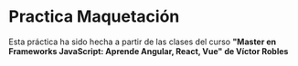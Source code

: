 # Practica Maquetación
Esta práctica ha sido hecha a partir de las clases del curso <strong>"Master en Frameworks JavaScript: Aprende Angular, React, Vue"<strong> de Víctor Robles
